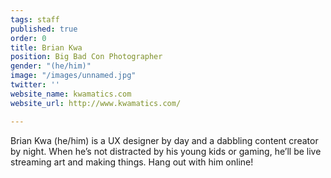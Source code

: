 ```yaml
---
tags: staff
published: true
order: 0
title: Brian Kwa
position: Big Bad Con Photographer
gender: "(he/him)"
image: "/images/unnamed.jpg"
twitter: ''
website_name: kwamatics.com
website_url: http://www.kwamatics.com/

---
```

Brian Kwa (he/him) is a UX designer by day and a dabbling content creator by night. When he’s not distracted by his young kids or gaming, he’ll be live streaming art and making things. Hang out with him online!